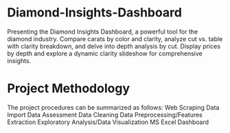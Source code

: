 # Diamond-Insights-Dashboard
Presenting the Diamond Insights Dashboard, a powerful tool for the diamond industry. Compare carats by color and clarity, analyze cut vs. table with clarity breakdown, and delve into depth analysis by cut. Display prices by depth and explore a dynamic clarity slideshow for comprehensive insights. 


# Project Methodology
The project procedures can be summarized as follows:
Web Scraping
Data Import
Data Assessment
Data Cleaning
Data Preprocessing/Features Extraction
Exploratory Analysis/Data Visualization
MS Excel Dashboard
